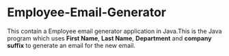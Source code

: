 # Employee-Email-Generator
This contain a Employee email generator application in Java.This is the Java program which uses **First Name**, **Last Name**, **Department** and **company suffix** to generate an email for the new email.
